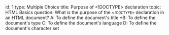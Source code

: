 ###
id: 1
type: Multiple Choice
title: Purpose of <!DOCTYPE> declaration
topic: HTML Basics
question: What is the purpose of the `<!DOCTYPE>` declaration in an HTML document?
A: To define the document's title
*B: To define the document's type
C: To define the document's language
D: To define the document's character set
###


